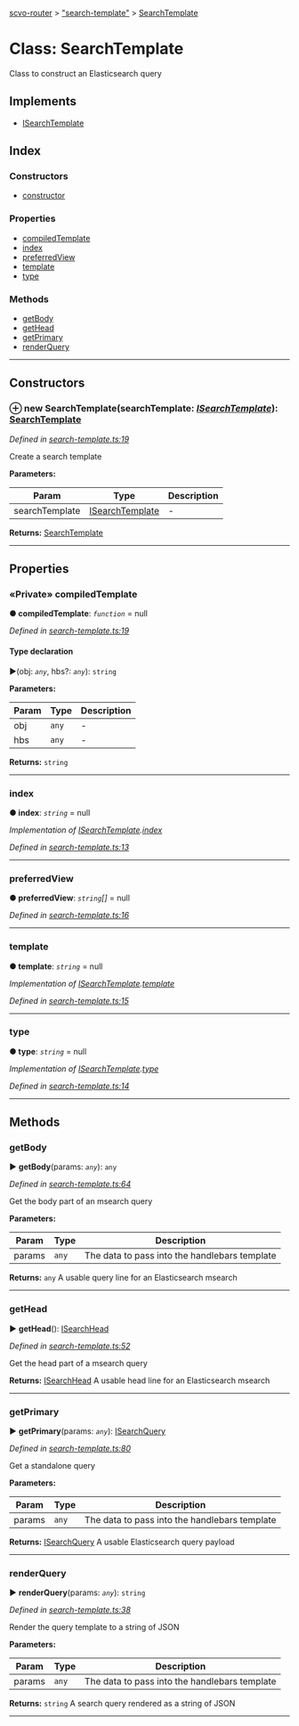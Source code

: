 [scvo-router](../README.md) > ["search-template"](../modules/_search_template_.md) > [SearchTemplate](../classes/_search_template_.searchtemplate.md)



# Class: SearchTemplate


Class to construct an Elasticsearch query

## Implements

* [ISearchTemplate](../interfaces/_interfaces_.isearchtemplate.md)

## Index

### Constructors

* [constructor](_search_template_.searchtemplate.md#constructor)


### Properties

* [compiledTemplate](_search_template_.searchtemplate.md#compiledtemplate)
* [index](_search_template_.searchtemplate.md#index)
* [preferredView](_search_template_.searchtemplate.md#preferredview)
* [template](_search_template_.searchtemplate.md#template)
* [type](_search_template_.searchtemplate.md#type)


### Methods

* [getBody](_search_template_.searchtemplate.md#getbody)
* [getHead](_search_template_.searchtemplate.md#gethead)
* [getPrimary](_search_template_.searchtemplate.md#getprimary)
* [renderQuery](_search_template_.searchtemplate.md#renderquery)



---
## Constructors
<a id="constructor"></a>


### ⊕ **new SearchTemplate**(searchTemplate: *[ISearchTemplate](../interfaces/_interfaces_.isearchtemplate.md)*): [SearchTemplate](_search_template_.searchtemplate.md)


*Defined in [search-template.ts:19](https://github.com/scvodigital/scvo-router/blob/aecc349/src/search-template.ts#L19)*



Create a search template


**Parameters:**

| Param | Type | Description |
| ------ | ------ | ------ |
| searchTemplate | [ISearchTemplate](../interfaces/_interfaces_.isearchtemplate.md)   |  - |





**Returns:** [SearchTemplate](_search_template_.searchtemplate.md)

---


## Properties
<a id="compiledtemplate"></a>

### «Private» compiledTemplate

**●  compiledTemplate**:  *`function`*  =  null

*Defined in [search-template.ts:19](https://github.com/scvodigital/scvo-router/blob/aecc349/src/search-template.ts#L19)*


#### Type declaration
►(obj: *`any`*, hbs?: *`any`*): `string`



**Parameters:**

| Param | Type | Description |
| ------ | ------ | ------ |
| obj | `any`   |  - |
| hbs | `any`   |  - |





**Returns:** `string`






___

<a id="index"></a>

###  index

**●  index**:  *`string`*  =  null

*Implementation of [ISearchTemplate](../interfaces/_interfaces_.isearchtemplate.md).[index](../interfaces/_interfaces_.isearchtemplate.md#index)*

*Defined in [search-template.ts:13](https://github.com/scvodigital/scvo-router/blob/aecc349/src/search-template.ts#L13)*





___

<a id="preferredview"></a>

###  preferredView

**●  preferredView**:  *`string`[]*  =  null

*Defined in [search-template.ts:16](https://github.com/scvodigital/scvo-router/blob/aecc349/src/search-template.ts#L16)*





___

<a id="template"></a>

###  template

**●  template**:  *`string`*  =  null

*Implementation of [ISearchTemplate](../interfaces/_interfaces_.isearchtemplate.md).[template](../interfaces/_interfaces_.isearchtemplate.md#template)*

*Defined in [search-template.ts:15](https://github.com/scvodigital/scvo-router/blob/aecc349/src/search-template.ts#L15)*





___

<a id="type"></a>

###  type

**●  type**:  *`string`*  =  null

*Implementation of [ISearchTemplate](../interfaces/_interfaces_.isearchtemplate.md).[type](../interfaces/_interfaces_.isearchtemplate.md#type)*

*Defined in [search-template.ts:14](https://github.com/scvodigital/scvo-router/blob/aecc349/src/search-template.ts#L14)*





___


## Methods
<a id="getbody"></a>

###  getBody

► **getBody**(params: *`any`*): `any`



*Defined in [search-template.ts:64](https://github.com/scvodigital/scvo-router/blob/aecc349/src/search-template.ts#L64)*



Get the body part of an msearch query


**Parameters:**

| Param | Type | Description |
| ------ | ------ | ------ |
| params | `any`   |  The data to pass into the handlebars template |





**Returns:** `any`
A usable query line for an Elasticsearch msearch






___

<a id="gethead"></a>

###  getHead

► **getHead**(): [ISearchHead](../interfaces/_interfaces_.isearchhead.md)



*Defined in [search-template.ts:52](https://github.com/scvodigital/scvo-router/blob/aecc349/src/search-template.ts#L52)*



Get the head part of a msearch query




**Returns:** [ISearchHead](../interfaces/_interfaces_.isearchhead.md)
A usable head line for an Elasticsearch msearch






___

<a id="getprimary"></a>

###  getPrimary

► **getPrimary**(params: *`any`*): [ISearchQuery](../interfaces/_interfaces_.isearchquery.md)



*Defined in [search-template.ts:80](https://github.com/scvodigital/scvo-router/blob/aecc349/src/search-template.ts#L80)*



Get a standalone query


**Parameters:**

| Param | Type | Description |
| ------ | ------ | ------ |
| params | `any`   |  The data to pass into the handlebars template |





**Returns:** [ISearchQuery](../interfaces/_interfaces_.isearchquery.md)
A usable Elasticsearch query payload






___

<a id="renderquery"></a>

###  renderQuery

► **renderQuery**(params: *`any`*): `string`



*Defined in [search-template.ts:38](https://github.com/scvodigital/scvo-router/blob/aecc349/src/search-template.ts#L38)*



Render the query template to a string of JSON


**Parameters:**

| Param | Type | Description |
| ------ | ------ | ------ |
| params | `any`   |  The data to pass into the handlebars template |





**Returns:** `string`
A search query rendered as a string of JSON






___


